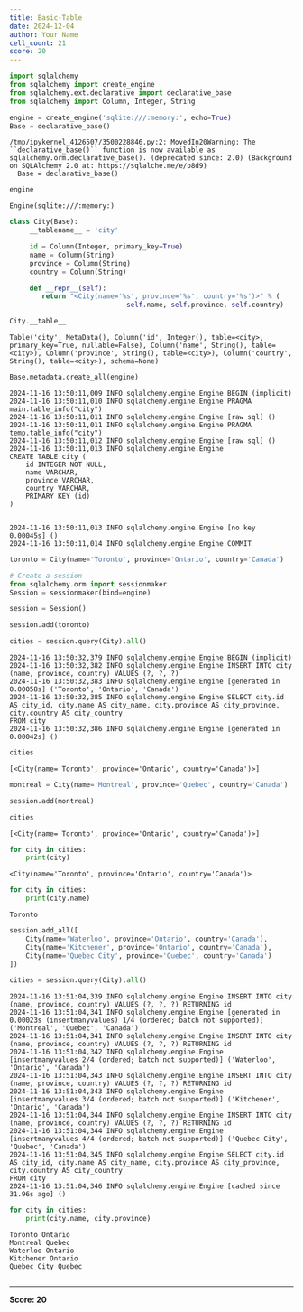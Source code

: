 ```yaml
---
title: Basic-Table
date: 2024-12-04
author: Your Name
cell_count: 21
score: 20
---
```


```python
import sqlalchemy
from sqlalchemy import create_engine
from sqlalchemy.ext.declarative import declarative_base
from sqlalchemy import Column, Integer, String
```


```python
engine = create_engine('sqlite:///:memory:', echo=True)
Base = declarative_base()
```

    /tmp/ipykernel_4126507/3500228846.py:2: MovedIn20Warning: The ``declarative_base()`` function is now available as sqlalchemy.orm.declarative_base(). (deprecated since: 2.0) (Background on SQLAlchemy 2.0 at: https://sqlalche.me/e/b8d9)
      Base = declarative_base()



```python
engine
```




    Engine(sqlite:///:memory:)




```python
class City(Base):
     __tablename__ = 'city'

     id = Column(Integer, primary_key=True)
     name = Column(String)
     province = Column(String)
     country = Column(String)

     def __repr__(self):
        return "<City(name='%s', province='%s', country='%s')>" % (
                             self.name, self.province, self.country)
```


```python
City.__table__ 
```




    Table('city', MetaData(), Column('id', Integer(), table=<city>, primary_key=True, nullable=False), Column('name', String(), table=<city>), Column('province', String(), table=<city>), Column('country', String(), table=<city>), schema=None)




```python
Base.metadata.create_all(engine)
```

    2024-11-16 13:50:11,009 INFO sqlalchemy.engine.Engine BEGIN (implicit)
    2024-11-16 13:50:11,010 INFO sqlalchemy.engine.Engine PRAGMA main.table_info("city")
    2024-11-16 13:50:11,011 INFO sqlalchemy.engine.Engine [raw sql] ()
    2024-11-16 13:50:11,011 INFO sqlalchemy.engine.Engine PRAGMA temp.table_info("city")
    2024-11-16 13:50:11,012 INFO sqlalchemy.engine.Engine [raw sql] ()
    2024-11-16 13:50:11,013 INFO sqlalchemy.engine.Engine 
    CREATE TABLE city (
    	id INTEGER NOT NULL, 
    	name VARCHAR, 
    	province VARCHAR, 
    	country VARCHAR, 
    	PRIMARY KEY (id)
    )
    
    
    2024-11-16 13:50:11,013 INFO sqlalchemy.engine.Engine [no key 0.00045s] ()
    2024-11-16 13:50:11,014 INFO sqlalchemy.engine.Engine COMMIT



```python
toronto = City(name='Toronto', province='Ontario', country='Canada')
```


```python
# Create a session
from sqlalchemy.orm import sessionmaker
Session = sessionmaker(bind=engine)
```


```python
session = Session()
```


```python
session.add(toronto)
```


```python
cities = session.query(City).all() 
```

    2024-11-16 13:50:32,379 INFO sqlalchemy.engine.Engine BEGIN (implicit)
    2024-11-16 13:50:32,382 INFO sqlalchemy.engine.Engine INSERT INTO city (name, province, country) VALUES (?, ?, ?)
    2024-11-16 13:50:32,383 INFO sqlalchemy.engine.Engine [generated in 0.00058s] ('Toronto', 'Ontario', 'Canada')
    2024-11-16 13:50:32,385 INFO sqlalchemy.engine.Engine SELECT city.id AS city_id, city.name AS city_name, city.province AS city_province, city.country AS city_country 
    FROM city
    2024-11-16 13:50:32,386 INFO sqlalchemy.engine.Engine [generated in 0.00042s] ()



```python
cities
```




    [<City(name='Toronto', province='Ontario', country='Canada')>]




```python
montreal = City(name='Montreal', province='Quebec', country='Canada')
```


```python
session.add(montreal)
```


```python
cities
```




    [<City(name='Toronto', province='Ontario', country='Canada')>]




```python
for city in cities:
    print(city)
```

    <City(name='Toronto', province='Ontario', country='Canada')>



```python
for city in cities:
    print(city.name)
```

    Toronto



```python
session.add_all([
    City(name='Waterloo', province='Ontario', country='Canada'),
    City(name='Kitchener', province='Ontario', country='Canada'),
    City(name='Quebec City', province='Quebec', country='Canada')
])
```


```python
cities = session.query(City).all() 
```

    2024-11-16 13:51:04,339 INFO sqlalchemy.engine.Engine INSERT INTO city (name, province, country) VALUES (?, ?, ?) RETURNING id
    2024-11-16 13:51:04,341 INFO sqlalchemy.engine.Engine [generated in 0.00023s (insertmanyvalues) 1/4 (ordered; batch not supported)] ('Montreal', 'Quebec', 'Canada')
    2024-11-16 13:51:04,341 INFO sqlalchemy.engine.Engine INSERT INTO city (name, province, country) VALUES (?, ?, ?) RETURNING id
    2024-11-16 13:51:04,342 INFO sqlalchemy.engine.Engine [insertmanyvalues 2/4 (ordered; batch not supported)] ('Waterloo', 'Ontario', 'Canada')
    2024-11-16 13:51:04,343 INFO sqlalchemy.engine.Engine INSERT INTO city (name, province, country) VALUES (?, ?, ?) RETURNING id
    2024-11-16 13:51:04,343 INFO sqlalchemy.engine.Engine [insertmanyvalues 3/4 (ordered; batch not supported)] ('Kitchener', 'Ontario', 'Canada')
    2024-11-16 13:51:04,344 INFO sqlalchemy.engine.Engine INSERT INTO city (name, province, country) VALUES (?, ?, ?) RETURNING id
    2024-11-16 13:51:04,344 INFO sqlalchemy.engine.Engine [insertmanyvalues 4/4 (ordered; batch not supported)] ('Quebec City', 'Quebec', 'Canada')
    2024-11-16 13:51:04,345 INFO sqlalchemy.engine.Engine SELECT city.id AS city_id, city.name AS city_name, city.province AS city_province, city.country AS city_country 
    FROM city
    2024-11-16 13:51:04,346 INFO sqlalchemy.engine.Engine [cached since 31.96s ago] ()



```python
for city in cities:
    print(city.name, city.province)
```

    Toronto Ontario
    Montreal Quebec
    Waterloo Ontario
    Kitchener Ontario
    Quebec City Quebec



```python

```


---
**Score: 20**